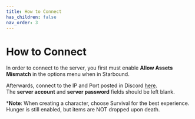 ```yaml
---
title: How to Connect
has_children: false
nav_order: 3
---
```


# How to Connect

In order to connect to the server, you first must enable **Allow Assets Mismatch** in the options menu when in Starbound.

Afterwards, connect to the IP and Port posted in Discord [here](mydiscordpostgoeshere).\
The **server account** and **server password** fields should be left blank.

***Note**: When creating a character, choose Survival for the best experience. Hunger is still enabled, but items are NOT dropped upon death.
